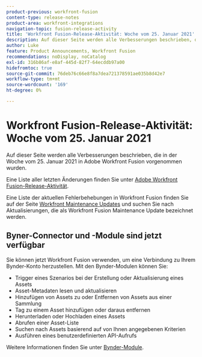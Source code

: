 ```yaml
---
product-previous: workfront-fusion
content-type: release-notes
product-area: workfront-integrations
navigation-topic: fusion-release-activity
title: 'Workfront Fusion-Release-Aktivität: Woche vom 25. Januar 2021'
description: Auf dieser Seite werden alle Verbesserungen beschrieben, die in der Woche vom 25. Januar 2021 in Adobe Workfront Fusion vorgenommen wurden.
author: Luke
feature: Product Announcements, Workfront Fusion
recommendations: noDisplay, noCatalog
exl-id: 316b86af-e8af-445d-82f7-64ecddb97a00
hidefromtoc: true
source-git-commit: 76deb76c66e8f8a7dea721378591ae035b8d42e7
workflow-type: tm+mt
source-wordcount: '169'
ht-degree: 0%

---
```


# Workfront Fusion-Release-Aktivität: Woche vom 25. Januar 2021

Auf dieser Seite werden alle Verbesserungen beschrieben, die in der Woche vom 25. Januar 2021 in Adobe Workfront Fusion vorgenommen wurden.

Eine Liste aller letzten Änderungen finden Sie unter [Adobe Workfront Fusion-Release-Aktivität](../../../product-announcements/product-releases/fusion-release-activity/fusion-release-activity.md).

Eine Liste der aktuellen Fehlerbehebungen in Workfront Fusion finden Sie auf der Seite [Workfront Maintenance Updates](https://experienceleague.adobe.com/docs/workfront-known-issues/releases/current-updates.html) und suchen Sie nach Aktualisierungen, die als Workfront Fusion Maintenance Update bezeichnet werden.

## Byner-Connector und -Module sind jetzt verfügbar

Sie können jetzt Workfront Fusion verwenden, um eine Verbindung zu Ihrem Bynder-Konto herzustellen. Mit den Bynder-Modulen können Sie:

* Trigger eines Szenarios bei der Erstellung oder Aktualisierung eines Assets
* Asset-Metadaten lesen und aktualisieren
* Hinzufügen von Assets zu oder Entfernen von Assets aus einer Sammlung
* Tag zu einem Asset hinzufügen oder daraus entfernen
* Herunterladen oder Hochladen eines Assets
* Abrufen einer Asset-Liste
* Suchen nach Assets basierend auf von Ihnen angegebenen Kriterien
* Ausführen eines benutzerdefinierten API-Aufrufs

Weitere Informationen finden Sie unter [Bynder-Module](../../../workfront-fusion/apps-and-their-modules/bynder-modules.md).
